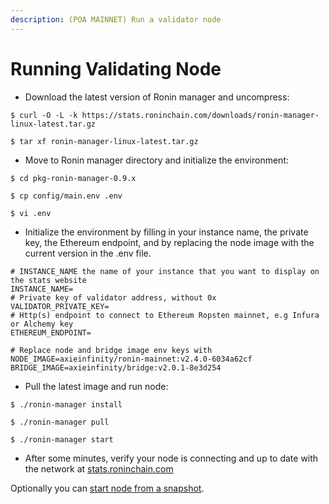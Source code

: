```yaml
---
description: (POA MAINNET) Run a validator node
---
```

# Running Validating Node

* Download the latest version of Ronin manager and uncompress:

```
$ curl -O -L -k https://stats.roninchain.com/downloads/ronin-manager-linux-latest.tar.gz

$ tar xf ronin-manager-linux-latest.tar.gz
```

* Move to Ronin manager directory and initialize the environment:

```
$ cd pkg-ronin-manager-0.9.x

$ cp config/main.env .env

$ vi .env
```

* Initialize the environment by filling in your instance name, the private key, the Ethereum endpoint, and by replacing the node image with the current version in the .env file.

```
# INSTANCE_NAME the name of your instance that you want to display on the stats website
INSTANCE_NAME=
# Private key of validator address, without 0x
VALIDATOR_PRIVATE_KEY=
# Http(s) endpoint to connect to Ethereum Ropsten mainnet, e.g Infura or Alchemy key
ETHEREUM_ENDPOINT=

# Replace node and bridge image env keys with
NODE_IMAGE=axieinfinity/ronin-mainnet:v2.4.0-6034a62cf
BRIDGE_IMAGE=axieinfinity/bridge:v2.0.1-8e3d254
```

* Pull the latest image and run node:

```
$ ./ronin-manager install

$ ./ronin-manager pull

$ ./ronin-manager start
```

* After some minutes, verify your node is connecting and up to date with the network at [stats.roninchain.com](https://stats.roninchain.com)

Optionally you can [start node from a snapshot](./run-non-validator-node.md#start-node-from-a-snapshot).
